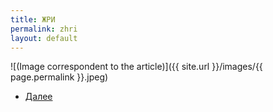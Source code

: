 ```yaml
---
title: ЖРИ
permalink: zhri
layout: default
---
```


![(Image correspondent to the article)]({{ site.url }}/images/{{ page.permalink }}.jpeg)


+ [Далее](index)
